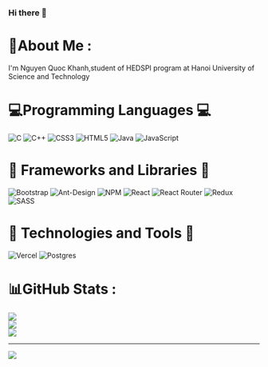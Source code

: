 ### Hi there 👋

# 💫About Me :
I'm Nguyen Quoc Khanh,student of HEDSPI program at 
Hanoi University of Science and Technology


# 💻Programming Languages 💻
![C](https://img.shields.io/badge/c-%2300599C.svg?style=for-the-badge&logo=c&logoColor=white)
![C++](https://img.shields.io/badge/c++-%2300599C.svg?style=for-the-badge&logo=c%2B%2B&logoColor=white)
![CSS3](https://img.shields.io/badge/css3-%231572B6.svg?style=for-the-badge&logo=css3&logoColor=white) 
![HTML5](https://img.shields.io/badge/html5-%23E34F26.svg?style=for-the-badge&logo=html5&logoColor=white) 
![Java](https://img.shields.io/badge/java-%23ED8B00.svg?style=for-the-badge&logo=java&logoColor=white) 
![JavaScript](https://img.shields.io/badge/javascript-%23323330.svg?style=for-the-badge&logo=javascript&logoColor=%23F7DF1E)
# 🚀 Frameworks and Libraries 🚀
![Bootstrap](https://img.shields.io/badge/bootstrap-%23563D7C.svg?style=for-the-badge&logo=bootstrap&logoColor=white) 
![Ant-Design](https://img.shields.io/badge/-AntDesign-%230170FE?style=for-the-badge&logo=ant-design&logoColor=white) 
![NPM](https://img.shields.io/badge/NPM-%23000000.svg?style=for-the-badge&logo=npm&logoColor=white) 
![React](https://img.shields.io/badge/react-%2320232a.svg?style=for-the-badge&logo=react&logoColor=%2361DAFB) 
![React Router](https://img.shields.io/badge/React_Router-CA4245?style=for-the-badge&logo=react-router&logoColor=white) 
![Redux](https://img.shields.io/badge/redux-%23593d88.svg?style=for-the-badge&logo=redux&logoColor=white) 
![SASS](https://img.shields.io/badge/SASS-hotpink.svg?style=for-the-badge&logo=SASS&logoColor=white) 
# 🧰 Technologies and Tools 🧰
![Vercel](https://img.shields.io/badge/vercel-%23000000.svg?style=for-the-badge&logo=vercel&logoColor=white) 
![Postgres](https://img.shields.io/badge/postgres-%23316192.svg?style=for-the-badge&logo=postgresql&logoColor=white)
# 📊GitHub Stats :
![](https://github-readme-stats.vercel.app/api?username=nqk-khanhbk&theme=radical&hide_border=false&include_all_commits=true&count_private=false)<br/>
![](https://github-readme-streak-stats.herokuapp.com/?user=nqk-khanhbk&theme=radical&hide_border=false)<br/>
![](https://github-readme-stats.vercel.app/api/top-langs/?username=nqk-khanhbk&theme=radical&hide_border=false&include_all_commits=true&count_private=false&layout=compact)

---
[![](https://visitcount.itsvg.in/api?id=nqk-khanhbk&icon=0&color=0)](https://visitcount.itsvg.in)

